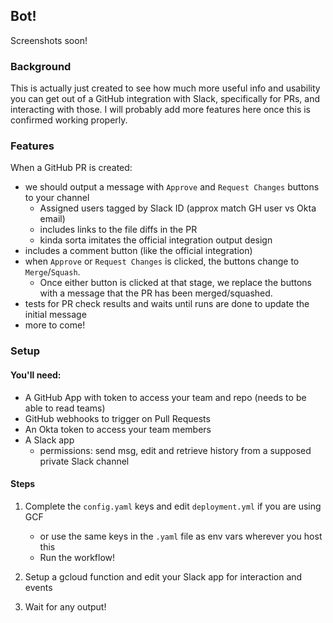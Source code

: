 ## Bot!

Screenshots soon!

### Background

This is actually just created to see how much more useful info and usability you can get out of a GitHub integration with Slack, specifically for PRs, and interacting with those.
I will probably add more features here once this is confirmed working properly.

### Features

When a GitHub PR is created:
  - we should output a message with `Approve` and `Request Changes` buttons to your channel
    - Assigned users tagged by Slack ID (approx match GH user vs Okta email)
    - includes links to the file diffs in the PR
    - kinda sorta imitates the official integration output design
  - includes a comment button (like the official integration)
  - when `Approve` or `Request Changes` is clicked, the buttons change to `Merge`/`Squash`.  
    - Once either button is clicked at that stage, we replace the buttons with a message that the PR has been merged/squashed.
  - tests for PR check results and waits until runs are done to update the initial message
  - more to come!

### Setup

#### You'll need:
- A GitHub App with token to access your team and repo (needs to be able to read teams)
- GitHub webhooks to trigger on Pull Requests
- An Okta token to access your team members
- A Slack app
  - permissions: send msg, edit and retrieve history from a supposed private Slack channel

#### Steps
1. Complete the `config.yaml` keys and edit `deployment.yml` if you are using GCF
      - or use the same keys in the `.yaml` file as env vars wherever you host this
      - Run the workflow!

2. Setup a gcloud function and edit your Slack app for interaction and events  
3. Wait for any output!
